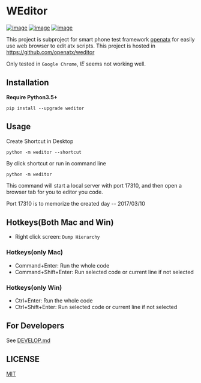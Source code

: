 # WEditor
[![image](https://img.shields.io/pypi/v/weditor.svg?style=flat-square)](https://pypi.python.org/pypi/weditor)
[![image](https://img.shields.io/github/stars/openatx/weditor.svg?style=social&label=Star&style=flat-square)](https://github.com/openatx/weditor)
[![image](https://travis-ci.org/openatx/weditor.svg?branch=master)](https://travis-ci.org/openatx/weditor)

This project is subproject for smart phone test framework [openatx](https://github.com/openatx)
for easily use web browser to edit atx scripts.
This project is hosted in <https://github.com/openatx/weditor>

Only tested in `Google Chrome`, _IE_ seems not working well.

## Installation
**Require Python3.5+**

```
pip install --upgrade weditor
```

## Usage

Create Shortcut in Desktop

```
python -m weditor --shortcut
```

By click shortcut or run in command line

```
python -m weditor
```

This command will start a local server with port 17310,
and then open a browser tab for you to editor you code.

Port 17310 is to memorize the created day -- 2017/03/10


## Hotkeys(Both Mac and Win)
- Right click screen: `Dump Hierarchy`

### Hotkeys(only Mac)
- Command+Enter: Run the whole code
- Command+Shift+Enter: Run selected code or current line if not selected

### Hotkeys(only Win)
- Ctrl+Enter: Run the whole code
- Ctrl+Shift+Enter: Run selected code or current line if not selected


## For Developers
See [DEVELOP.md](DEVELOP.md)

## LICENSE
[MIT](LICENSE)
